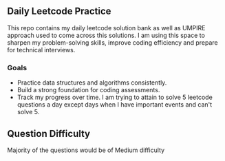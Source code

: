 ## Daily Leetcode Practice
This repo contains my daily leetcode solution bank as well as UMPIRE approach used to come across this solutions. I am using this space to sharpen my problem-solving skills, improve coding efficiency and prepare for technical interviews.

### Goals
- Practice data structures and algorithms consistently.
- Build a strong foundation for coding assessments.
- Track my progress over time.
I am trying to attain to solve 5 leetcode questions a day except days when I have important events and can't solve 5.

## Question Difficulty
Majority of the questions would be of Medium difficulty
